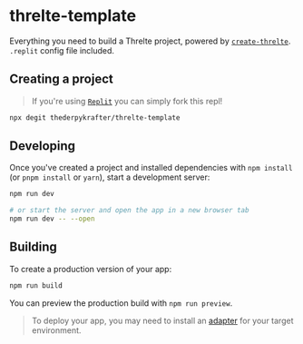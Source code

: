 # threlte-template

Everything you need to build a Threlte project, powered by [`create-threlte`](https://github.com/threlte/threlte/tree/main/packages/create-threlte).<br>
`.replit` config file included.

## Creating a project

>If you're using [`Replit`](httpe://replit.com) you can simply fork this repl!

```bash
npx degit thederpykrafter/threlte-template
```

## Developing

Once you've created a project and installed dependencies with `npm install` (or `pnpm install` or `yarn`), start a development server:

```bash
npm run dev

# or start the server and open the app in a new browser tab
npm run dev -- --open
```

## Building

To create a production version of your app:

```bash
npm run build
```

You can preview the production build with `npm run preview`.

> To deploy your app, you may need to install an [adapter](https://kit.svelte.dev/docs/adapters) for your target environment.
